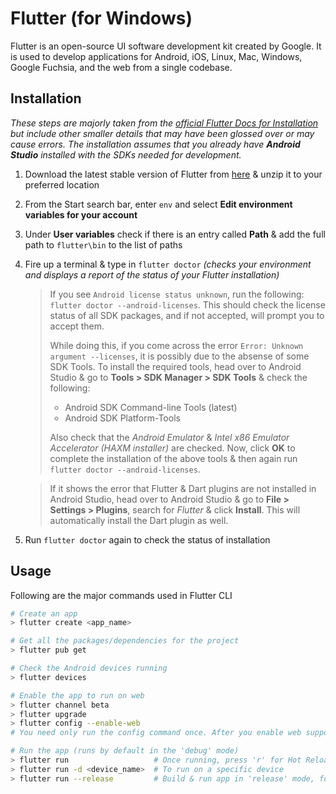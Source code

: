 # Flutter (for Windows)

Flutter is an open-source UI software development kit created by Google. It is used to develop applications for Android, iOS, Linux, Mac, Windows, Google Fuchsia, and the web from a single codebase.

## Installation

_These steps are majorly taken from the [official Flutter Docs for Installation](https://flutter.dev/docs/get-started/install/windows) but include other smaller details that may have been glossed over or may cause errors. The installation assumes that you already have __Android Studio__ installed with the SDKs needed for development._

1. Download the latest stable version of Flutter from [here](https://flutter.dev/docs/development/tools/sdk/releases) & unzip it to your preferred location
2. From the Start search bar, enter `env` and select __Edit environment variables for your account__
3. Under __User variables__ check if there is an entry called __Path__ & add the full path to `flutter\bin` to the list of paths
4. Fire up a terminal & type in `flutter doctor` _(checks your environment and displays a report of the status of your Flutter installation)_
   
   > If you see `Android license status unknown`, run the following: `flutter doctor --android-licenses`. This should check the license status of all SDK packages, and if not accepted, will prompt you to accept them.
   >
   > While doing this, if you come across the error `Error: Unknown argument --licenses`, it is possibly due to the absense of some SDK Tools. To install the required tools, head over to Android Studio & go to __Tools > SDK Manager > SDK Tools__ & check the following:
   > - Android SDK Command-line Tools (latest)
   > - Android SDK Platform-Tools
   >
   >
   > Also check that the _Android Emulator_ & _Intel x86 Emulator Accelerator (HAXM installer)_ are checked. Now, click __OK__ to complete the installation of the above tools & then again run `flutter doctor --android-licenses`.
   
   > If it shows the error that Flutter & Dart plugins are not installed in Android Studio, head over to Android Studio & go to __File > Settings > Plugins__, search for _Flutter_ & click __Install__. This will automatically install the Dart plugin as well.
   
5. Run `flutter doctor` again to check the status of installation

## Usage

Following are the major commands used in Flutter CLI
```bash
# Create an app
> flutter create <app_name>

# Get all the packages/dependencies for the project
> flutter pub get

# Check the Android devices running
> flutter devices

# Enable the app to run on web
> flutter channel beta
> flutter upgrade
> flutter config --enable-web
# You need only run the config command once. After you enable web support, every Flutter app you create also compiles for the web.

# Run the app (runs by default in the 'debug' mode)
> flutter run                   # Once running, press 'r' for Hot Reload
> flutter run -d <device_name>  # To run on a specific device
> flutter run --release         # Build & run app in 'release' mode, for deployment
```
